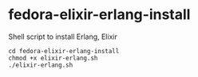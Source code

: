 # fedora-elixir-erlang-install
Shell script to install Erlang, Elixir

```shell
cd fedora-elixir-erlang-install
chmod +x elixir-erlang.sh
./elixir-erlang.sh
```